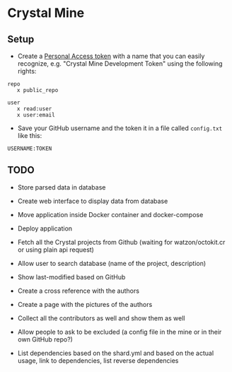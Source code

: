 # Crystal Mine

## Setup

* Create a [Personal Access token](https://github.com/settings/tokens) with a name that you can easily recognize, e.g. "Crystal Mine Development Token" using the following rights:

```
repo
   x public_repo

user
   x read:user
   x user:email
```
* Save your GitHub username and the token it in a file called `config.txt` like this:

```
USERNAME:TOKEN
```

## TODO

* Store parsed data in database
* Create web interface to display data from database
* Move application inside Docker container and docker-compose
* Deploy application

* Fetch all the Crystal projects from Github (waiting for watzon/octokit.cr or using plain api request)


* Allow user to search database (name of the project, description)
* Show last-modified based on GitHub
* Create a cross reference with the authors
* Create a page with the pictures of the authors
* Collect all the contributors as well and show them as well
* Allow people to ask to be excluded (a config file in the mine or in their own GitHub repo?)
* List dependencies based on the shard.yml and based on the actual usage, link to dependencies, list reverse dependencies

